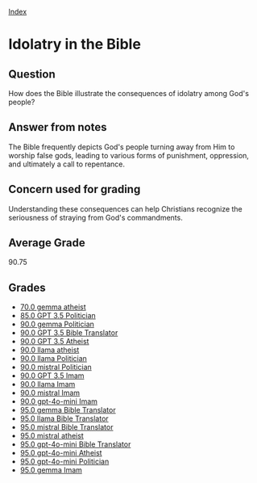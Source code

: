 
[Index](../index.md)
# Idolatry in the Bible
## Question
How does the Bible illustrate the consequences of idolatry among God's people?

## Answer from notes
The Bible frequently depicts God's people turning away from Him to worship false gods, leading to various forms of punishment, oppression, and ultimately a call to repentance.

## Concern used for grading
Understanding these consequences can help Christians recognize the seriousness of straying from God's commandments.

## Average Grade
90.75

## Grades
 * [70.0 gemma atheist](../answers/gemma_atheist/Idolatry_in_the_Bible.md)
 * [85.0 GPT 3.5 Politician](../answers/GPT_3.5_Politician/Idolatry_in_the_Bible.md)
 * [90.0 gemma Politician](../answers/gemma_Politician/Idolatry_in_the_Bible.md)
 * [90.0 GPT 3.5 Bible Translator](../answers/GPT_3.5_Bible_Translator/Idolatry_in_the_Bible.md)
 * [90.0 GPT 3.5 Atheist](../answers/GPT_3.5_Atheist/Idolatry_in_the_Bible.md)
 * [90.0 llama atheist](../answers/llama_atheist/Idolatry_in_the_Bible.md)
 * [90.0 llama Politician](../answers/llama_Politician/Idolatry_in_the_Bible.md)
 * [90.0 mistral Politician](../answers/mistral_Politician/Idolatry_in_the_Bible.md)
 * [90.0 GPT 3.5 Imam](../answers/GPT_3.5_Imam/Idolatry_in_the_Bible.md)
 * [90.0 llama Imam](../answers/llama_Imam/Idolatry_in_the_Bible.md)
 * [90.0 mistral Imam](../answers/mistral_Imam/Idolatry_in_the_Bible.md)
 * [90.0 gpt-4o-mini Imam](../answers/gpt-4o-mini_Imam/Idolatry_in_the_Bible.md)
 * [95.0 gemma Bible Translator](../answers/gemma_Bible_Translator/Idolatry_in_the_Bible.md)
 * [95.0 llama Bible Translator](../answers/llama_Bible_Translator/Idolatry_in_the_Bible.md)
 * [95.0 mistral Bible Translator](../answers/mistral_Bible_Translator/Idolatry_in_the_Bible.md)
 * [95.0 mistral atheist](../answers/mistral_atheist/Idolatry_in_the_Bible.md)
 * [95.0 gpt-4o-mini Bible Translator](../answers/gpt-4o-mini_Bible_Translator/Idolatry_in_the_Bible.md)
 * [95.0 gpt-4o-mini Atheist](../answers/gpt-4o-mini_Atheist/Idolatry_in_the_Bible.md)
 * [95.0 gpt-4o-mini Politician](../answers/gpt-4o-mini_Politician/Idolatry_in_the_Bible.md)
 * [95.0 gemma Imam](../answers/gemma_Imam/Idolatry_in_the_Bible.md)
